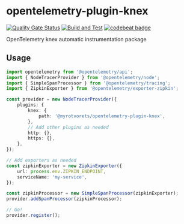 # opentelemetry-plugin-knex

[![Quality Gate Status](https://sonarcloud.io/api/project_badges/measure?project=myrotvorets_opentelemetry-plugin-knex&metric=alert_status)](https://sonarcloud.io/dashboard?id=myrotvorets_opentelemetry-plugin-knex)
[![Build and Test](https://github.com/myrotvorets/opentelemetry-plugin-knex/actions/workflows/build.yml/badge.svg)](https://github.com/myrotvorets/opentelemetry-plugin-knex/actions/workflows/build.yml)
[![codebeat badge](https://codebeat.co/badges/94fbbee4-e589-4c17-8a0d-bed6be1dcd86)](https://codebeat.co/projects/github-com-myrotvorets-opentelemetry-plugin-knex-master)

OpenTelemetry knex automatic instrumentation package

## Usage

```typescript
import opentelemetry from '@opentelemetry/api';
import { NodeTracerProvider } from '@opentelemetry/node';
import { SimpleSpanProcessor } from '@opentelemetry/tracing';
import { ZipkinExporter } from '@opentelemetry/exporter-zipkin';

const provider = new NodeTracerProvider({
    plugins: {
        knex: {
            path: '@myrotvorets/opentelemetry-plugin-knex',
        },
        // Add other plugins as needed
        http: {},
        https: {},
    },
});

// Add exporters as needed
const zipkinExporter = new ZipkinExporter({
    url: process.env.ZIPKIN_ENDPOINT,
    serviceName: 'my-service',
});

const zipkinProcessor = new SimpleSpanProcessor(zipkinExporter);
provider.addSpanProcessor(zipkinProcessor);

// Go!
provider.register();
```

